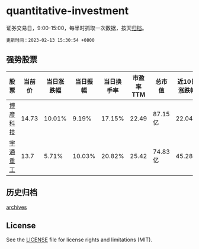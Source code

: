 # quantitative-investment

证券交易日，9:00-15:00，每半时抓取一次数据，按天[归档](archives)。

`更新时间：2023-02-13 15:30:54 +0800`

## 强势股票

|股票|当前价|当日涨跌幅|当日振幅|当日换手率|市盈率TTM|总市值|近10日涨跌幅|
|----|----|----|----|----|----|----|----|
|[博彦科技](https://xueqiu.com/S/SZ002649)|14.73|10.01%|9.19%|17.15%|22.49|87.15亿|22.04%|
|[宇通重工](https://xueqiu.com/S/SH600817)|13.7|5.71%|10.03%|20.82%|25.42|74.83亿|45.28%|

## 历史归档

[archives](archives)

## License

See the [LICENSE](LICENSE) file for license rights and limitations (MIT).